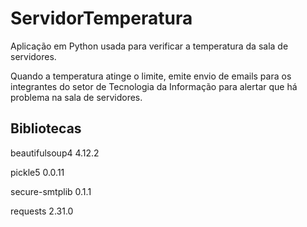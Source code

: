 # ServidorTemperatura

Aplicação em Python usada para verificar a temperatura da sala de servidores.

Quando a temperatura atinge o limite, emite envio de emails para os integrantes do
setor de Tecnologia da Informação para alertar que há problema na sala de servidores.

## Bibliotecas

beautifulsoup4     4.12.2

pickle5            0.0.11

secure-smtplib     0.1.1

requests           2.31.0
